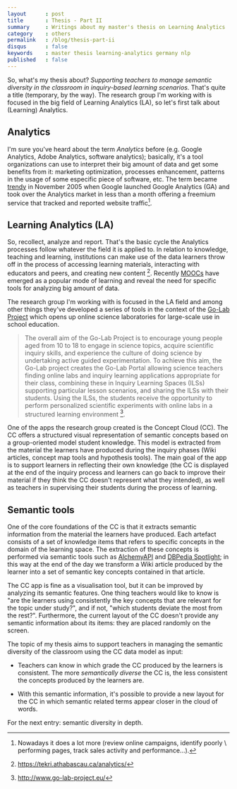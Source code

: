 ```yaml
---
layout      : post
title       : Thesis - Part II
summary     : Writings about my master's thesis on Learning Analytics
category    : others
permalink   : /blog/thesis-part-ii
disqus      : false
keywords    : master thesis learning-analytics germany nlp
published   : false
---
```


So, what's my thesis about? *Supporting teachers to manage
semantic diversity in the classroom in inquiry-based learning scenarios*.
That's quite a title (temporary, by the way). The research group I'm working
with is focused in the big field of Learning Analytics (LA), so let's first
talk about (Learning) Analytics.

## Analytics

I'm sure you've heard about the term *Analytics* before (e.g. Google Analytics,
Adobe Analytics, software analytics); basically, it's a tool organizations
can use to interpret their big amount of data and get some benefits from it:
marketing optimization, processes enhancement, patterns in the usage of some
especific piece of software, etc. The term became [trendy] in November 2005
when Google launched Google Analytics (GA) and took over the Analytics
market in less than a month offering a freemium service that
tracked and reported website traffic[^1].

[^1]: Nowadays it does a lot more (review online campaigns, identify poorly \\
      performing pages, track sales activity and performance...).

## Learning Analytics (LA)

So, recollect, analyze and report. That's the basic cycle the Analytics
processes follow whatever the field it is applied to. In relation to
knowledge, teaching and learning, institutions can make use of the data
learners throw off in the process of accessing learning materials,
interacting with educators and peers, and creating new content [^2].
Recently [MOOCs] have emerged as a popular mode of learning and reveal
the need for specific tools for analyzing big amount of data.

[^2]: https://tekri.athabascau.ca/analytics/

The research group I'm working with is focused in the LA field and among other
things they've developed a series of tools in the context of the [Go-Lab Project]
which opens up online science laboratories for large-scale use in school
education.

> The overall aim of the Go-Lab Project is to encourage young people aged from
 10 to 18 to engage in science topics, acquire scientific inquiry skills,
 and experience the culture of doing science by undertaking active guided experimentation.
 To achieve this aim, the Go-Lab project creates the Go-Lab Portal allowing
 science teachers finding online labs and inquiry learning applications
 appropriate for their class, combining these in Inquiry Learning Spaces (ILSs)
 supporting particular lesson scenarios, and sharing the ILSs with their students.
 Using the ILSs, the students receive the opportunity to perform personalized
 scientific experiments with online labs in a structured learning environment [^3].

[^3]: http://www.go-lab-project.eu/

One of the apps the research group created is the Concept Cloud (CC). The CC
offers a structured visual representation of semantic concepts based on
a group-oriented model student knowledge. This model is extracted from the
material the learners have produced during the inquiry phases (Wiki articles,
concept map tools and hypothesis tools). The main goal of the app is to support
learners in reflecting their own knowledge (the CC is displayed at the end
of the inquiry process and learners can go back to improve their material if they
think the CC doesn't represent what they intended), as well as teachers in
supervising their students during the process of learning.

## Semantic tools

One of the core foundations of the CC is that it extracts semantic information
from the material the learners have produced. Each artefact consists of a set
of knowledge items that refers to specific concepts in the domain of the
learning space. The extraction of these concepts is performed via semantic tools
such as [AlchemyAPI] and [DBPedia Spotlight]; in this way at the end of the day we
transform a Wiki article produced by the learner into a set of semantic key concepts
contained in that article.

The CC app is fine as a visualisation tool, but it can be improved by analyzing
its semantic features. One thing teachers would like to know is "are the learners
using consistently the key concepts that are relevant for the topic under study?", and
if not, "which students deviate the most from the rest?". Furthermore, the current
layout of the CC doesn't provide any semantic information about its items:
they are placed randomly on the screen.

The topic of my thesis aims to support teachers in managing the semantic diversity
of the classroom using the CC data model as input:

 - Teachers can know in which grade the CC produced by the learners is consistent.
   The more *semantically diverse* the CC is, the less consistent the concepts
   produced by the learners are.

 - With this semantic information, it's possible to provide a new layout for the
   CC in which semantic related terms appear closer in the cloud of words.


For the next entry: semantic diversity in depth.

[trendy]: https://www.google.com/trends/explore?cat=32&date=all&q=analytics
[MOOCs]: https://en.wikipedia.org/wiki/Massive_open_online_course
[Go-Lab Project]: http://www.go-lab-project.eu/
[AlchemyAPI]: http://www.alchemyapi.com/
[DBPedia Spotlight]: https://github.com/dbpedia-spotlight/dbpedia-spotlight